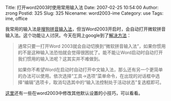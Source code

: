 Title: 打开word2003时使用常用输入法
Date: 2007-02-25 10:54:00
Author: zrong
Postid: 325
Slug: 325
Nicename: word2003-ime
Category: use
Tags: ime, office

我常用的输入法是[搜狗拼音输入法](http://www.sogou.com/pinyin)，但当Word2003开启时，会自动打开微软拼音输入法。这个功能让人讨厌。今天在网上google到了[解决方法](http://www.southcn.com/it/itgdxw/200412151135.htm)：

> 通常只要一打开Word
> 2003就会自动切换到“微软拼音输入法”，如果你惯用的不是这种输入法恐怕就会觉得很困扰了。能不能让Word启动时自动打开我们惯用的输入法呢？这其实并不难做到。
>
> 如果你不希望Word在启动时自动打开中文输入法，那么还有另一个更简单的办法可以使用。依次选择“工具→选项”菜单命令，在出现的对话框中选择“编辑”选项卡，取消勾选其中的“输入法控制处于活动状态”复选框即可。

[这里](http://www.southcn.com/it/itgdxw/200412151135.htm)还有一些在word2003中修改其他默认设置的小技巧，可以看看。


